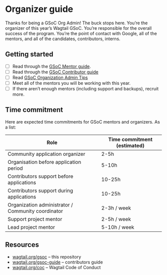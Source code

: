 # Organizer guide

Thanks for being a GSoC Org Admin! The buck stops here. You’re the organizer of this year’s Wagtail GSoC. You’re responsible for the overall success of the program. You’re the point of contact with Google, all of the mentors, and all of the candidates, contributors, interns.

## Getting started

- [ ] Read through the [GSoC Mentor guide](https://google.github.io/gsocguides/mentor/).
- [ ] Read through the [GSoC Contributor guide](https://google.github.io/gsocguides/student/)
- [ ] Read [GSoC Organization Admin Tips](https://developers.google.com/open-source/gsoc/help/oa-tips)
- [ ] Meet all of the mentors you will be working with this year.
- [ ] If there aren’t enough mentors (including support and backups), recruit more.

## Time commitment

Here are expected time commitments for GSoC mentors and organizers. As a list:

| Role                                               | Time commitment (estimated) |
| -------------------------------------------------- | --------------------------- |
| Community application organizer                    | 2-5h                        |
| Organisation before application period             | 5-10h                       |
| Contributors support before applications           | 10-25h                      |
| Contributors support during applications           | 10-25h                      |
| Organization administrator / Community coordinator | 2-3h / week                 |
| Support project mentor                             | 2-5h / week                 |
| Lead project mentor                                | 5-10h / week                |

## Resources

- [wagtail.org/gsoc](https://wagtail.org/gsoc) – this repository
- [wagtail.org/gsoc-guide](https://wagtail.org/gsoc-guide) – contributors guide
- [wagtail.org/coc](https://wagtail.org/coc) – Wagtail Code of Conduct
